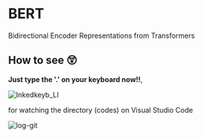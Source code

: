 # BERT
Bidirectional Encoder Representations from Transformers



## How to see 😲

**Just type the '.' on your keyboard now!!**, 

![Inkedkeyb_LI](https://user-images.githubusercontent.com/46081500/157036957-1af65660-cf8d-4f03-891d-4d951d88d861.jpg)


for watching the directory (codes) on Visual Studio Code 


![log-git](https://user-images.githubusercontent.com/46081500/157036461-226dca5a-03a7-41dc-a821-e85c1189089b.PNG)

